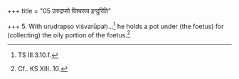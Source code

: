 +++
title = "05 उरुद्रप्सो विश्वरूप इन्दुरिति"

+++
5. With urudrapso viśvarūpaḥ...[^1] he holds a pot under (the foetus) for (collecting) the oily portion of the foetus.[^2]   


[^1]: TS III.3.10.f.  

[^2]: Cf.. KS XIII. 10.   
